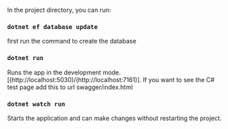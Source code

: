 In the project directory, you can run:

### `dotnet ef database update`

first run the command to create the database

### `dotnet run`

Runs the app in the development mode.\
 [(http://localhost:5030)/(http://localhost:7161)].
If you want to see the C# test page add this to url swagger/index.html

### `dotnet watch run`

Starts the application and can make changes without restarting the project.
